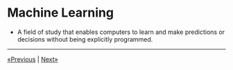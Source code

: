 # Machine Learning

* A field of study that enables computers to learn and make predictions or decisions without being explicitly programmed.
<hr>

<a href="https://mlatoz.github.io">«Previous</a> | <a href="../Section 02 - Part 01 - Data Preprocessing">Next»</a>
